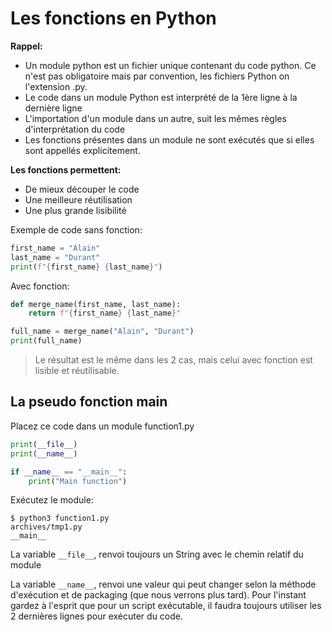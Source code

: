 # Les fonctions en Python

**Rappel:**
- Un module python est un fichier unique contenant du code python. Ce n'est pas obligatoire mais par convention, les fichiers Python on l'extension .py.
- Le code dans un module Python est interprété de la 1ère ligne à la dernière ligne
- L'importation d'un module dans un autre, suit les mêmes règles d'interprétation du code
- Les fonctions présentes dans un module ne sont exécutés que si elles sont appellés explicitement.

**Les fonctions permettent:**
- De mieux découper le code
- Une meilleure réutilisation
- Une plus grande lisibilité

Exemple de code sans fonction:

```python
first_name = "Alain"
last_name = "Durant"
print(f"{first_name} {last_name}")
```

Avec fonction:

```python
def merge_name(first_name, last_name):
    return f"{first_name} {last_name}"

full_name = merge_name("Alain", "Durant")
print(full_name)
```

> Le résultat est le même dans les 2 cas, mais celui avec fonction est lisible et réutilisable. 


## La pseudo fonction main

Placez ce code dans un module function1.py

```python
print(__file__)
print(__name__)

if __name__ == "__main__":
    print("Main function")
```

Exécutez le module:

```shell
$ python3 function1.py
archives/tmp1.py
__main__
```

La variable `__file__`, renvoi toujours un String avec le chemin relatif du module

La variable `__name__`, renvoi une valeur qui peut changer selon la méthode d'exécution et de packaging (que nous verrons plus tard). Pour l'instant gardez à l'esprit que pour un script exécutable, il faudra toujours utiliser les 2 dernières lignes pour exécuter du code.



